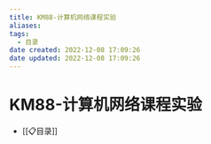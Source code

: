 ```yaml
---
title: KM88-计算机网络课程实验
aliases:
tags:
  - 目录
date created: 2022-12-08 17:09:26
date updated: 2022-12-08 17:09:26
---
```


# KM88-计算机网络课程实验

- [[📋目录]]
